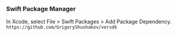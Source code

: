 ### Swift Package Manager
In Xcode, select File > Swift Packages > Add Package Dependency.
```https://github.com/GrigoryShushakov/versdk```

